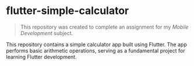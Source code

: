 # flutter-simple-calculator

> This repository was created to complete an assignment for my *Mobile Development* subject.

This repository contains a simple calculator app built using Flutter. The app performs basic arithmetic operations, serving as a fundamental project for learning Flutter development.
